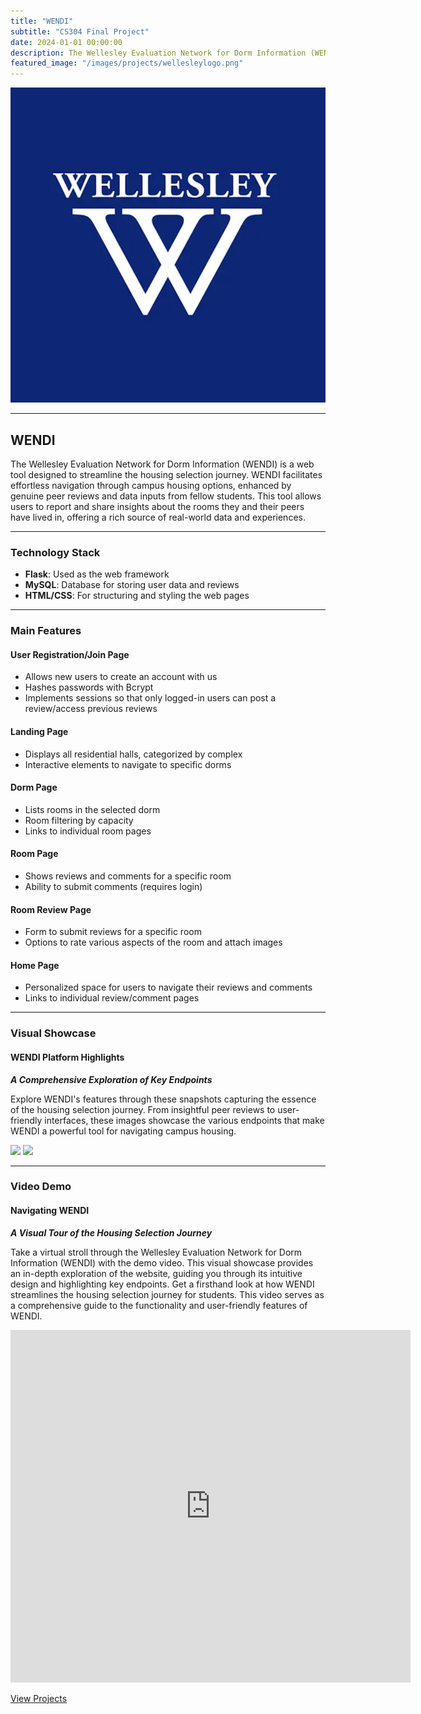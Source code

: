 ```yaml
---
title: "WENDI"
subtitle: "CS304 Final Project"
date: 2024-01-01 00:00:00
description: The Wellesley Evaluation Network for Dorm Information (WENDI) is a web tool designed to streamline the housing selection journey. WENDI facilitates effortless navigation through campus housing options, enhanced by genuine peer reviews and data inputs from fellow students. This tool allows users to report and share insights about the rooms they and their peers have lived in, offering a rich source of real-world data and experiences.
featured_image: "/images/projects/wellesleylogo.png"
---
```


![](/images/projects/wellesleylogo.png)

---

## WENDI

The Wellesley Evaluation Network for Dorm Information (WENDI) is a web tool designed to streamline the housing selection journey.
WENDI facilitates effortless navigation through campus housing options, enhanced by genuine peer reviews and data inputs from fellow students. This tool allows users to report and share insights about the rooms they and their peers have lived in, offering a rich source of real-world data and experiences.

---

### Technology Stack

- **Flask**: Used as the web framework
- **MySQL**: Database for storing user data and reviews
- **HTML/CSS**: For structuring and styling the web pages

---

### Main Features

#### User Registration/Join Page

- Allows new users to create an account with us
- Hashes passwords with Bcrypt
- Implements sessions so that only logged-in users can post a review/access previous reviews

#### Landing Page

- Displays all residential halls, categorized by complex
- Interactive elements to navigate to specific dorms

#### Dorm Page

- Lists rooms in the selected dorm
- Room filtering by capacity
- Links to individual room pages

#### Room Page

- Shows reviews and comments for a specific room
- Ability to submit comments (requires login)

#### Room Review Page

- Form to submit reviews for a specific room
- Options to rate various aspects of the room and attach images

#### Home Page

- Personalized space for users to navigate their reviews and comments
- Links to individual review/comment pages

---

### Visual Showcase

#### WENDI Platform Highlights

_**A Comprehensive Exploration of Key Endpoints**_

Explore WENDI's features through these snapshots capturing the essence of the housing selection journey. From insightful peer reviews to user-friendly interfaces, these images showcase the various endpoints that make WENDI a powerful tool for navigating campus housing.

<div class="gallery" data-columns="1">
	<img src="/images/demo/demo-landscape.jpg">
	<img src="/images/demo/demo-landscape-2.jpg">
</div>

---

### Video Demo

#### Navigating WENDI

_**A Visual Tour of the Housing Selection Journey**_

Take a virtual stroll through the Wellesley Evaluation Network for Dorm Information (WENDI) with the demo video. This visual showcase provides an in-depth exploration of the website, guiding you through its intuitive design and highlighting key endpoints. Get a firsthand look at how WENDI streamlines the housing selection journey for students. This video serves as a comprehensive guide to the functionality and user-friendly features of WENDI.

<iframe src="https://player.vimeo.com/video/900056296?h=7c27fd7379" width="640" height="564" frameborder="0" allow="autoplay; fullscreen" allowfullscreen></iframe>

<a href="https://jekyllthemes.io/theme/duet-portfolio-jekyll-theme" class="button button--large">View Projects</a>
